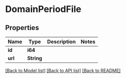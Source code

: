 # DomainPeriodFile

## Properties

Name | Type | Description | Notes
------------ | ------------- | ------------- | -------------
**id** | **i64** |  |
**url** | **String** |  |

[[Back to Model list]](../README.md#documentation-for-models) [[Back to API list]](../README.md#documentation-for-api-endpoints) [[Back to README]](../README.md)
